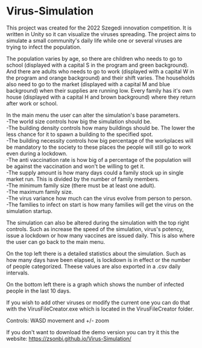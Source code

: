 # Virus-Simulation

This project was created for the 2022 Szegedi innovation competition. It is written in Unity so it can visualize the viruses spreading. The project aims to simulate a small community's daily life while one or several viruses are trying to infect the population.

The population varies by age, so there are children who needs to go to school (displayed with a capital S in the program and green background). And there are adults who needs to go to work (displayed with a capital W in the program and orange background) and their shift varies. The households also need to go to the market (displayed with a capital M and blue background) when their supplies are running low. Every family has it's own house (displayed with a capital H and brown background) where they return after work or school.

In the main menu the user can alter the simulation's base parameters.<br/>
-The world size controls how big the simulation should be.<br/>
-The building density controls how many buildings should be. The lower the less chance for it to spawn a building to the specified spot.<br/>
-The building necessity controls how big percentage of the workplaces will be mandatory to the society to these places the people will still go to work even during a lockdown.<br/>
-The anti vaccination rate is how big of a percentage of the population will be against the vaccination and won't be willing to get it.<br/>
-The supply amount is how many days could a family stock up in single market run. This is divided by the number of family members.<br/>
-The minimum family size (there must be at least one adult).<br/>
-The maximum family size.<br/>
-The virus variance how much can the virus evolve from person to person.<br/>
-The families to infect on start is how many families will get the virus on the simulation startup.<br/>

The simulation can also be altered during the simulation with the top right controls. Such as increase the speed of the simulation, virus's potency, issue a lockdown or how many vaccines are issued daily. This is also where the user can go back to the main menu.

On the top left there is a detailed statistics about the simulation. Such as how many days have been elapsed, is lockdown is in effect or the number of people categorized.
Theese values are also exported in a .csv daily intervals.

On the bottom left there is a graph which shows the number of infected people in the last 10 days.

If you wish to add other viruses or modify the current one you can do that with the VirusFileCreator.exe which is located in the VirusFileCreator folder.

Controls:
WASD movement and +/- zoom

If you don't want to download the demo version you can try it this the website: https://zsonbi.github.io/Virus-Simulation/
